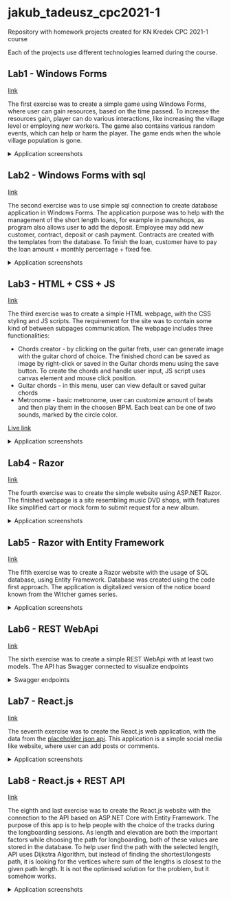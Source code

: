 # jakub_tadeusz_cpc2021-1
Repository with homework projects created for KN Kredek CPC 2021-1 course 

Each of the projects use different technologies learned during the course.

## Lab1 - Windows Forms 
[link](Lab1-forms)

The first exercise was to create a simple game using Windows Forms, where user can gain resources, based on the time passed. 
To increase the resources gain, player can do various interactions, like increasing the village level or employing new workers.
The game also contains various random events, which can help or harm the player.
The game ends when the whole village population is gone.

<details><summary>Application screenshots</summary>

![S1](/Lab1-forms/s1.JPG)
  
![S2](/Lab1-forms/s2.JPG)
  
![S3](/Lab1-forms/s3.JPG)
  
</details>

## Lab2 - Windows Forms with sql
[link](Lab2-forms-sql)

The second exercise was to use simple sql connection to create database application in Windows Forms.
The application purpose was to help with the management of the short length loans, for example in pawnshops, as program also allows user to add the deposit.
Employee may add new customer, contract, deposit or cash payment. Contracts are created with the templates from the database. To finish the loan, customer have to pay the loan amount + monthly percentage + fixed fee.


<details><summary>Application screenshots</summary>

![S1](/Lab2-forms-sql/S1.png)
  
![S2](/Lab2-forms-sql/S2.JPG)
  
![S3](/Lab2-forms-sql/S3.JPG)
  
![S4](/Lab2-forms-sql/S4.JPG)
  
![S5](/Lab2-forms-sql/S5.JPG)
  
</details>

## Lab3 - HTML + CSS + JS
[link](Lab3-html-js-css)

The third exercise was to create a simple HTML webpage, with the CSS styling and JS scripts. The requirement for the site was to contain some kind of between subpages communication.
The webpage includes three functionalities:
- Chords creator - by clicking on the guitar frets, user can generate image with the guitar chord of choice. The finished chord can be saved as image by right-click or saved in the Guitar chords menu using the save button. To create the chords and handle user input, JS script uses canvas element and mouse click position.
- Guitar chords - in this menu, user can view default or saved guitar chords
- Metronome - basic metronome, user can customize amount of beats and then play them in the choosen BPM. Each beat can be one of two sounds, marked by the circle color.

[Live link](https://jakubtadeusz.github.io/jakub_tadeusz_cpc2021-1/Lab3-html-js-css/JakubTadeuszLab3ZadDom/JakubTadeuszLab3ZadDom/index.html)

<details><summary>Application screenshots</summary>

![S1](/Lab3-html-js-css/S1.JPG)
  
![S2](/Lab3-html-js-css/S2.JPG)
  
![S3](/Lab3-html-js-css/S3.JPG)
  
![S4](/Lab3-html-js-css/S4.JPG)
  
</details>

## Lab4 - Razor
[link](Lab4-razor)

The fourth exercise was to create the simple website using ASP.NET Razor.
The finished webpage is a site resembling music DVD shops, with features like simplified cart or mock form to submit request for a new album.


<details><summary>Application screenshots</summary>

![S1](/Lab4-razor/screen1.JPG)
  
![S2](/Lab4-razor/screen2.JPG)
  
</details>

## Lab5 - Razor with Entity Framework
[link](Lab5-razor-sql)

The fifth exercise was to create a Razor website with the usage of SQL database, using Entity Framework. Database was created using the code first approach.
The application is digitalized version of the notice board known from the Witcher games series.

<details><summary>Application screenshots</summary>

![S1](/Lab5-razor-sql/screen_index.png)
  
![S2](/Lab5-razor-sql/screen_contracts.png)
  
</details>

## Lab6 - REST WebApi 
[link](Lab6-webapi)

The sixth exercise was to create a simple REST WebApi with at least two models. The API has Swagger connected to visualize endpoints

<details><summary>Swagger endpoints</summary>

![swagger](/Lab6-webapi/swagger.JPG)
  
</details>

## Lab7 - React.js
[link](Lab7-react)

The seventh exercise was to create the React.js web application, with the data from the [placeholder json api](https://jsonplaceholder.typicode.com).
This application is a simple social media like website, where user can add posts or comments.

<details><summary>Application screenshots</summary>

![S1](/Lab7-react/S1.JPG)
  
![S2](/Lab7-react/S2.JPG) 
  
</details>

## Lab8 - React.js + REST API
[link](Lab8-react-api)

The eighth and last exercise was to create the React.js website with the connection to the API based on ASP.NET Core with Entity Framework.
The purpose of this app is to help people with the choice of the tracks during the longboarding sessions. As length and elevation are both the important factors while choosing the path for longboarding, both of these values are stored in the database.
To help user find the path with the selected length, API uses Dijkstra Algorithm, but instead of finding the shortest/longests path, it is looking for the vertices where sum of the lengths is closest to the given path length. It is not the optimised solution for the problem, but it somehow works.

<details><summary>Application screenshots</summary>

![S1](/Lab8-react-api/S1.JPG)
  
![S2](/Lab8-react-api/S2.JPG) 
  
![S3](/Lab8-react-api/S3.JPG) 
  
</details>
